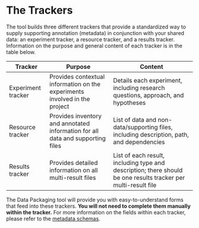 # The Trackers

The tool builds three different trackers that provide a standardized way to supply supporting annotation (metadata) in conjunction with your shared data: an experiment tracker, a resource tracker, and a results tracker. Information on the purpose and general content of each tracker is in the table below.

| Tracker         | Purpose                           | Content                            |
| --------------- | --------------------------------- | ---------------------------------- |
| Experiment tracker | Provides contextual information on the experiments involved in the project | Details each experiment, including research questions, approach, and hypotheses |
| Resource tracker | Provides inventory and annotated information for all data and supporting files | List of data and non-data/supporting files, including description, path, and dependencies |
| Results tracker | Provides detailed information on all multi-result files | List of each result, including type and description; there should be one results tracker per multi-result file |

The Data Packaging tool will provide you with easy-to-understand forms that feed into these trackers. **You will not need to complete them manually within the tracker.** For more information on the fields within each tracker, please refer to the [metadata schemas](../schemas/index.md).
